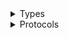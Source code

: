 <details>
<summary>Types</summary>

  - [ChimeSdkIdentityClient](/aws-sdk-swift/reference/0.x/AWSChimeSDKIdentity/ChimeSdkIdentityClient)
  - [ChimeSdkIdentityClient.ChimeSdkIdentityClientConfiguration](/aws-sdk-swift/reference/0.x/AWSChimeSDKIdentity/ChimeSdkIdentityClient.ChimeSdkIdentityClientConfiguration)
  - [ChimeSdkIdentityClientLogHandlerFactory](/aws-sdk-swift/reference/0.x/AWSChimeSDKIdentity/ChimeSdkIdentityClientLogHandlerFactory)
  - [ChimeSdkIdentityClientTypes](/aws-sdk-swift/reference/0.x/AWSChimeSDKIdentity/ChimeSdkIdentityClientTypes)

</details>

<details>
<summary>Protocols</summary>

  - [ChimeSdkIdentityClientProtocol](/aws-sdk-swift/reference/0.x/AWSChimeSDKIdentity/ChimeSdkIdentityClientProtocol)

</details>
